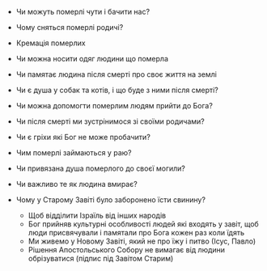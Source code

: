- Чи можуть померлі чути і бачити нас? 
- Чому сняться померлі родичі? 
- Кремація померлих
- Чи можна носити одяг людини що померла
- Чи памятає людина після смерті про своє життя на землі
- Чи є душа у собак та котів, і що буде з ними після смерті? 
- Чи можна допомогти померлим людям прийти до Бога?
- Чи після смерті ми зустрінимося зі своїми родичами? 
- Чи є гріхи які Бог не може пробачити? 
- Чим померлі займаються у раю?
- Чи привязана душа померлого до своєї могили? 
- Чи важливо те як людина вмирає?

- Чому у Старому Завіті було заборонено їсти свинину?
  - Щоб відділити Ізраїль від інших народів
  - Бог прийняв культурні особливості людей які входять у завіт, щоб люди присвячували і памятали про Бога кожен раз коли їдять
  - Ми живемо у Новому Завіті, який не про їжу і питво (Ісус, Павло)
  - Рішення Апостольського Собору не вимагає від людини обрізуватися (підпис під Завітом Старим)
